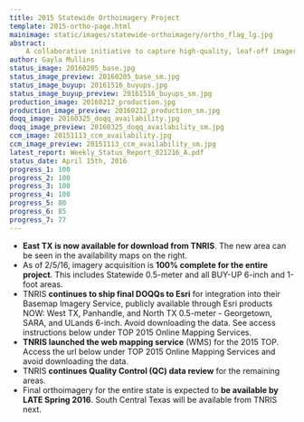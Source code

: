 ```yaml
---
title: 2015 Statewide Orthoimagery Project
template: 2015-ortho-page.html
mainimage: static/images/statewide-orthoimagery/ortho_flag_lg.jpg
abstract:
    A collaborative initiative to capture high-quality, leaf-off imagery for the entire state, slated for public release in Spring 2016.
author: Gayla Mullins
status_image: 20160205_base.jpg
status_image_preview: 20160205_base_sm.jpg
status_image_buyup: 20161516_buyups.jpg
status_image_buyup_preview: 20161516_buyups_sm.jpg
production_image: 20160212_production.jpg
production_image_preview: 20160212_production_sm.jpg
doqq_image: 20160325_doqq_availability.jpg
doqq_image_preview: 20160325_doqq_availability_sm.jpg
ccm_image: 20151113_ccm_availability.jpg
ccm_image_preview: 20151113_ccm_availability_sm.jpg
latest_report: Weekly_Status_Report_021216_A.pdf
status_date: April 15th, 2016
progress_1: 100
progress_2: 100
progress_3: 100
progress_4: 100
progress_5: 80
progress_6: 85
progress_7: 77
---
```


- **East TX is now available for download from TNRIS**. The new area can be seen in the availability maps on the right.
- As of 2/5/16, imagery acquisition is **100% complete for the entire project**. This includes Statewide 0.5-meter and all BUY-UP 6-inch and 1-foot areas.
- TNRIS **continues to ship final DOQQs to Esri** for integration into their Basemap Imagery Service, publicly available through Esri products NOW: West TX, Panhandle, and North TX 0.5-meter - Georgetown, SARA, and ULands 6-inch. Avoid downloading the data. See access instructions below under TOP 2015 Online Mapping Services.
- **TNRIS launched the web mapping service** (WMS) for the 2015 TOP. Access the url below under TOP 2015 Online Mapping Services and avoid downloading the data.
- TNRIS **continues Quality Control (QC) data review** for the remaining areas.
- Final orthoimagery for the entire state is expected to **be available by LATE Spring 2016**. South Central Texas will be available from TNRIS next.
